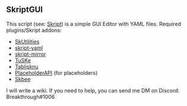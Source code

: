 ## SkriptGUI

This script (see: [Skript](https://github.com/SkriptLang/Skript)) is a simple GUI Editor with YAML files.
Required plugins/Skript addons:
- [SkUtilities](https://github.com/tim740/skUtilities/releases)
- [skript-yaml](https://github.com/Sashie/skript-yaml/releases)
- [skript-mirror](https://github.com/btk5h/skript-mirror/releases)
- [TuSKe](https://github.com/Pikachu920/TuSKe/releases)
- [Tablisknu](https://forums.skunity.com/resources/tablisknu.727/)
- [PlaceholderAPI](https://www.spigotmc.org/resources/placeholderapi.6245/) (for placeholders)
- [Skbee](https://forums.skunity.com/resources/skbee.976/)

I will write a wiki.
If you need to help, you can send me DM on Discord: Breakthrough#1006
